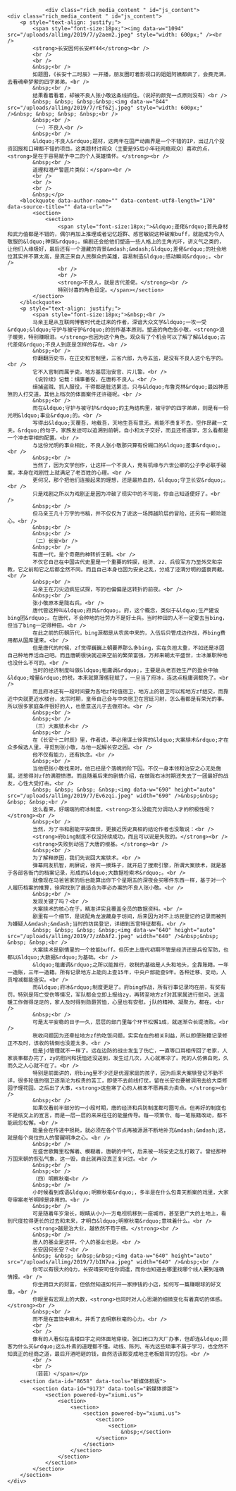 
				<div class="rich_media_content " id="js_content">
	<div class="rich_media_content " id="js_content">
		<p style="text-align: justify;">
			<span style="font-size:18px;"><img data-w="1094" src="/uploads/allimg/2019/7/y2aem2.jpeg" style="width: 600px;" /><br />
			<strong>长安因何长安#Y44</strong><br />
			<br />
			<br />
			&nbsp;<br />
			如题图，《长安十二时辰》一开播，朋友圈盯着影视口的姐姐阿姨都疯了，会费充满，去看魂牵梦萦的四字弟弟。<br />
			&nbsp;<br />
			结果看着看着，却被不良人张小敬这条线抓住。（说好的颜党一点原则没有）<br />
			&nbsp; &nbsp; &nbsp;&nbsp;<img data-w="844" src="/uploads/allimg/2019/7/rEf6Zj.jpeg" style="width: 600px;" />&nbsp; &nbsp; &nbsp; &nbsp;<br />
			&nbsp;<br />
			（一）不良人<br />
			&nbsp;<br />
			&ldquo;不良人&rdquo;题材，这两年在国产动画界是一个不错的IP，出过几个投资回报和口碑都不错的项目。这类题材讨观众（主要是95后小年轻网瘾观众）喜欢的点，<strong>是在于容易赋予中二的个人英雄情怀。</strong><br />
			&nbsp;<br />
			道理和港产警匪片类似：</span><br />
			<br />
			<br />
			<br />
			&nbsp;</p>
		<blockquote data-author-name="" data-content-utf8-length="170" data-source-title="" data-url="">
			<section>
				<section>
					<span style="font-size:18px;">&ldquo;差佬&rdquo;首先身材和武力值都是不错的，偶尔再加上推理或者记忆超群、感官敏锐这种破案buff，就能成为令人敬服的&ldquo;神探&rdquo;。编剧还会给他们塑造一些人格上的主角光环，讲义气之类的，让他们人缘极好，最后还有一个潜藏的背景&mdash;&mdash;&ldquo;差佬&rdquo;的社会地位其实并不算太高，是真正来自人民群众的英雄，容易制造&ldquo;感动瞬间&rdquo;。<br />
					<br />
					<br />
					<strong>不良人，就是古代差佬。</strong><br />
					特别讨喜的角色设定。</span></section>
			</section>
		</blockquote>
		<p style="text-align: justify;">
			<span style="font-size:18px;">&nbsp;<br />
			马亲王是从互联网博客时代走过来的作者，深谙大众文学&ldquo;一攻一受&rdquo;&ldquo;守护与被守护&rdquo;的创作基本原则。塑造的角色张小敬，<strong>浪子暖男，特别赚眼泪。</strong>也因为这个角色，观众有了个机会可以了解了解&ldquo;古代差佬&rdquo;不良人到底是怎样的存在。<br />
			&nbsp;<br />
			你翻翻历史书，在正史和官制里，三省六部，九寺五监，是没有不良人这个名字的。<br />
			它不入官制而属于吏，地方基层治安官、片儿警。<br />
			《说铃续》记载：缉事番役，在唐称不良人。<br />
			缉捕盗贼、抓人服役，干得都是脏活累活，只与&ldquo;布鲁克林&rdquo;最凶神恶煞的人打交道，其他上档次的体面案件还许碰呢。<br />
			&nbsp;<br />
			而在&ldquo;守护与被守护&rdquo;的主角结构里，被守护的四字弟弟，则是有一份光明&ldquo;事业&rdquo;的。<br />
			写得出&ldquo;天覆吾，地载吾，天地生吾有意无。焉能不贵复不去，空作昂藏一丈夫。&rdquo;的句子，家族发迹可以追溯到前朝，自小和太子交好，而且还修道学，怎么看都是一个冲击宰相的配置。<br />
			与这份光明的事业相比，不良人张小敬那只算有份糊口的&ldquo;差事&rdquo;。<br />
			&nbsp;<br />
			当然了，因为文学创作，让这样一个不良人，竟有机缘与六世公卿的公子李必联手破案，本身在戏剧性上就满足了老百姓的心理。<br />
			更何况，那个把他们连接起来的理想，还是最热血的，&ldquo;守卫长安&rdquo;。<br />
			只是戏剧之所以为戏剧正是因为冲破了现实中的不可能，你自己知道便好了。<br />
			&nbsp;<br />
			但马亲王几十万字的书稿，并不仅仅为了说这一场跨越阶层的冒险，还另有一颗玲珑心。<br />
			&nbsp;<br />
			&nbsp;<br />
			（二）长安<br />
			&nbsp;<br />
			有唐一代，是个奇葩的神转折王朝。<br />
			不仅它自己在中国古代史里是一个重要的转捩，经济、zz、兵役军方乃至外交和宗教，它之前和它之后都全然不同。而且自己本身也因为安史之乱，分成了泾渭分明的盛衰两截。<br />
			&nbsp;<br />
			马亲王在刀尖边疯狂试探，写的也偏偏是这转折的前夜。<br />
			&nbsp;<br />
			张小敬原本是陇右兵。<br />
			唐代管这种叫&ldquo;府兵&rdquo;。府，这个概念，类似于&ldquo;生产建设bing团&rdquo;。在唐代，不会种地的壮劳力不是好士兵。当时种田的人不一定要去当bing，但当了bing一定得种田。<br />
			在此之前的历朝历代，bing源都是从农民中来的，入伍后只管戍边作战，养bing费用都从国库里来。<br />
			但是唐代的时候，zf觉得巍巍上朝要养那么多bing，实在负担太重，不如还是冰团自己种地养活自己吧。而且唐朝很快就迎来空前的繁荣富强，万邦来朝太平盛世，士冰兼职种地也没什么不可的。<br />
			当时的经济制度叫做&ldquo;租庸调&rdquo;，主要是从老百姓生产的盈余中抽&ldquo;增量&rdquo;的税，本来就算薄傜轻赋了，一旦当了府冰，连这点租庸调都免了。<br />
			而且府冰还有一段时间要为各地zf轮值宿卫，地方上的宿卫可以和地方zf结交，而靠近中央就更近水楼台，太宗时期，皇帝自己会与中央宿卫在宫廷习射，怎么看都是有荣光的事。所以很多家庭条件很好的人，也愿意送儿子去做府冰。<br />
			&nbsp;<br />
			&nbsp;<br />
			（三）大案牍术<br />
			&nbsp;<br />
			在《长安十二时辰》里，作者说，李必用谋士徐宾的&ldquo;大案牍术&rdquo;才在众多候选人里，寻觅到张小敬，与他一起解长安之困。<br />
			他不仅有能力，还有执念。<br />
			&nbsp;<br />
			当他把张小敬找来时，他已经是个落魄的阶下囚。不仅一身本领和治安之心无处施展，还惹得对zf的满腔愤懑。而且随着后来的剧情介绍，在做陇右冰时期还失去了一团最好的战友，心性大受打击。<br />
			&nbsp; &nbsp; &nbsp; &nbsp;<img data-w="690" height="auto" src="/uploads/allimg/2019/7/Ev6zqi.jpeg" width="690" />&nbsp;&nbsp; &nbsp; &nbsp;<br />
			这么看来，好端端的府冰制度，<strong>怎么没能充分调动人才的积极性呢？</strong><br />
			&nbsp;<br />
			当然，为了书和剧能平安面世，更接近历史真相的结论作者也没敢说：<br />
			<strong>府bing制度不仅没持续成功，而且可以说是失败的。</strong><br />
			<strong>失败到动摇了大唐的根基。</strong><br />
			&nbsp;<br />
			为了解释原因，我们先说回大案牍术。<br />
			弹幕网友机智，刷屏说，徐宾一摸珠子，就开启了搜索引擎，所谓大案牍术，就是基于各部各衙门的档案记录，形成的&ldquo;大数据检索术&rdquo;。<br />
			就像现在马爸爸家的后台能算出你下个星期五的深夜会买哪件东西一样，基于对一个人履历档案的推算，徐宾找到了最适合为李必办案的不良人张小敬。<br />
			&nbsp;<br />
			发现关键了吗？<br />
			大案牍术的核心在于，精准详实且覆盖全员的数据资料。<br />
			剧里有一个细节，是说配角龙波藏身于坊间，后来因为对不上坊民登记的记录而被列为嫌疑人&mdash;&mdash;当时的坊民登记，详细到五官特征都有。<br />
			&nbsp; &nbsp; &nbsp; &nbsp;<img data-w="640" height="auto" src="/uploads/allimg/2019/7/zAbAf2.jpeg" width="640" />&nbsp;&nbsp; &nbsp; &nbsp;<br />
			大案牍术是剧情里的一个技能buff。但历史上唐代初期不管是经济还是兵役军防，也都以&ldquo;大数据&rdquo;为基础。<br />
			&ldquo;租庸调&rdquo;之所以能推行，收税的基础是人头和地头，全靠账籍。一年一造账，三年一造籍。所有记录地方上能向上查15年，中央户部能查9年。各种迁移、变动，人员增减都能查实。<br />
			而&ldquo;府冰&rdquo;制度更是了。府bing作战，所有行事记录均在册，有奖有罚，特别是阵亡受伤等情况，军队都会立即上报给zy，再转至地方zf对其家属进行慰问，送温暖工作做得足足的，家人及时得到勋爵赏恤，心里也有安慰。j队的精神、凝聚力，都在。<br />
			&nbsp;<br />
			可是太平安稳的日子一久，层层的部门里每个环节松懈1成，就逐渐令长堤溃败。<br />
			税收问题因为还牵扯地方zf的吃饭问题，实实在在的相关利益，所以即便账籍记录修正不及时，该收的钱倒也没差太多。<br />
			但是jd管理就不一样了。远在边防的战士发生了伤亡，一直等口耳相传回了老家，人家丧事都办完了，zy的慰问和抚恤还没送到，发生过几次，人心就寒凉了。死的人仿佛白死，久而久之人心就不在了。<br />
			特别是前面讲的，府bing里不少还是优渥家庭的孩子，因为后来大案牍登记不勤不详，很多轮值的宿卫逐渐沦为权贵的苦工，即使不去前线打仗，留在长安也要被调用去给大臣修园子理花园。之后出了大事，<strong>这些寒了心的人根本不愿再卖力卖命。</strong><br />
			&nbsp;<br />
			如果仅看前半部分的一小段时期，唐的经济和兵防制度都可圈可点。但再好的制度也不是纸文上的宣言，而是一层一层的来来往往的能量传导。每一项策令、每一笔账籍改动，都不能疏忽松懈。<br />
			能量会在传递中损耗，就必须在各个节点再被源源不断地补充&mdash;&mdash;这，就是每个岗位的人的警醒明净之心。<br />
			&nbsp;<br />
			在盛世歌舞里松懈着、模糊着，唐朝的中气，后来被一场安史之乱打散了。曾经那种万国来朝的恢弘气象，这一毁，自此就再没真正复兴过。<br />
			&nbsp;<br />
			&nbsp;<br />
			（四）明察秋毫<br />
			&nbsp;<br />
			小时候看到成语&ldquo;明察秋毫&rdquo;，多半是在什么包青天断案的戏里，大家夸审案老爷明辨是非用的。<br />
			&nbsp;<br />
			可是随着年岁渐长，眼睛从小小一方电视机移到一座城市，甚至更广大的土地上，看到尺度拉得更长的过去和未来，才明白&ldquo;明察秋毫&rdquo;意味着什么。<br />
			<strong>越是治大业，越依然不苟于细。</strong><br />
			&nbsp;<br />
			唐人的基业是这样，个人的基业也是。<br />
			长安因何长安？<br />
			&nbsp; &nbsp; &nbsp;&nbsp;<img data-w="640" height="auto" src="/uploads/allimg/2019/7/bIN7va.jpeg" width="640" />&nbsp;<br />
			你可以有很大的Q力，长安靖安司任你调遣，而你也知道去哪里找哪个线人要到准确情报。<br />
			你坐拥巨大的财富，但依然知道如何开一家挣钱的小店，如何写一篇赚眼球的好文章。<br />
			你眼里有宏观上的大数，<strong>也同时对人心思潮的细微变化有着真切的体感。</strong><br />
			&nbsp;<br />
			而不是在富饶中麻木，并丢了去明察秋毫的心力。<br />
			<br />
			<br />
			像有的人看似在高楼巨宇之间体面地穿梭，张口闭口为大厂办事，但却连&ldquo;顾客为什么买&rdquo;这么朴素的道理都不懂。动线、陈列、布光这些琐事不屑于学习，也全然不知真正的经商之道，最后开酒吧砸的钱，自然活该都变成地主老板娘背的包包。<br />
			<br />
			<br />
			（芸芸）</span></p>
		<section data-id="8658" data-tools="新媒体排版">
			<section data-id="9173" data-tools="新媒体排版">
				<section powered-by="xiumi.us">
					<section>
						<section>
							<section powered-by="xiumi.us">
								<section>
									<section>
										&nbsp;</section>
								</section>
							</section>
						</section>
					</section>
				</section>
			</section>
		</section>
	</div>
</div>
<br />

          